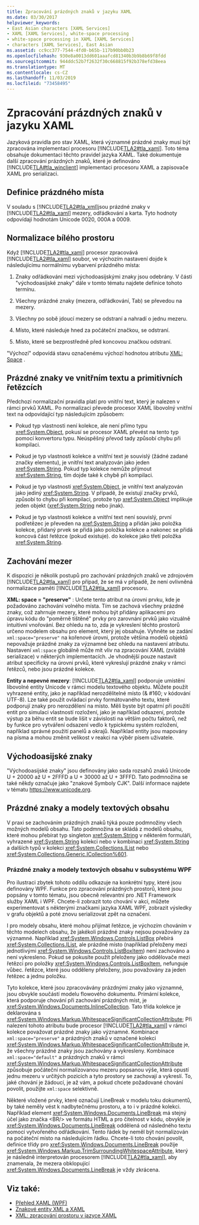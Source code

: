 ```yaml
---
title: Zpracování prázdných znaků v jazyku XAML
ms.date: 03/30/2017
helpviewer_keywords:
- East Asian characters [XAML Services]
- XAML [XAML Services], white-space processing
- white-space processing in XAML [XAML Services]
- characters [XAML Services], East Asian
ms.assetid: cc9cc377-7544-4fd0-b65b-117b90bb0b23
ms.openlocfilehash: 930e8a0013dd601aaafcd81340b3b9b8b69f8fdd
ms.sourcegitcommit: 944ddc52b7f2632f30c668815f92b378efd38eea
ms.translationtype: MT
ms.contentlocale: cs-CZ
ms.lasthandoff: 11/03/2019
ms.locfileid: "73458495"
---
```

# <a name="white-space-processing-in-xaml"></a>Zpracování prázdných znaků v jazyku XAML
Jazyková pravidla pro stav XAML, která významné prázdné znaky musí být zpracována implementací procesoru [!INCLUDE[TLA2#tla_xaml](../../../includes/tla2sharptla-xaml-md.md)]. Toto téma obsahuje dokumentaci těchto pravidel jazyka XAML. Také dokumentuje další zpracování prázdných znaků, které je definováno [!INCLUDE[TLA#tla_winclient](../../../includes/tlasharptla-winclient-md.md)] implementaci procesoru XAML a zapisovače XAML pro serializaci.  
  
<a name="whitespace_definition"></a>   
## <a name="white-space-definition"></a>Definice prázdného místa  
 V souladu s [!INCLUDE[TLA2#tla_xml](../../../includes/tla2sharptla-xml-md.md)]jsou prázdné znaky v [!INCLUDE[TLA2#tla_xaml](../../../includes/tla2sharptla-xaml-md.md)] mezery, odřádkování a karta. Tyto hodnoty odpovídají hodnotám Unicode 0020, 000A a 0009.  
  
<a name="whitespace_normalization"></a>   
## <a name="white-space-normalization"></a>Normalizace bílého prostoru  
 Když [!INCLUDE[TLA2#tla_xaml](../../../includes/tla2sharptla-xaml-md.md)] procesor zpracovává [!INCLUDE[TLA2#tla_xaml](../../../includes/tla2sharptla-xaml-md.md)] soubor, ve výchozím nastavení dojde k následujícímu normálnímu vybarvení prázdného místa:  
  
1. Znaky odřádkování mezi východoasijskými znaky jsou odebrány. V části "východoasijské znaky" dále v tomto tématu najdete definice tohoto termínu.  
  
2. Všechny prázdné znaky (mezera, odřádkování, Tab) se převedou na mezery.  
  
3. Všechny po sobě jdoucí mezery se odstraní a nahradí o jednu mezeru.  
  
4. Místo, které následuje hned za počáteční značkou, se odstraní.  
  
5. Místo, které se bezprostředně před koncovou značkou odstraní.  
  
 "Výchozí" odpovídá stavu označenému výchozí hodnotou atributu [XML: Space](xml-space-handling-in-xaml.md) .  
  
<a name="whitespace_in_inner_text_and_string_primitives"></a>   
## <a name="white-space-in-inner-text-and-string-primitives"></a>Prázdné znaky ve vnitřním textu a primitivních řetězcích  
 Předchozí normalizační pravidla platí pro vnitřní text, který je nalezen v rámci prvků XAML. Po normalizaci převede procesor XAML libovolný vnitřní text na odpovídající typ následujícím způsobem:  
  
- Pokud typ vlastnosti není kolekce, ale není přímo typu <xref:System.Object>, pokusí se procesor XAML převést na tento typ pomocí konvertoru typu. Neúspěšný převod tady způsobí chybu při kompilaci.  
  
- Pokud je typ vlastnosti kolekce a vnitřní text je souvislý (žádné zadané značky elementu), je vnitřní text analyzován jako jeden <xref:System.String>. Pokud typ kolekce nemůže přijmout <xref:System.String>, tím dojde také k chybě při kompilaci.  
  
- Pokud je typ vlastnosti <xref:System.Object>, je vnitřní text analyzován jako jediný <xref:System.String>. V případě, že existují značky prvků, způsobí to chybu při kompilaci, protože typ <xref:System.Object> implikuje jeden objekt (<xref:System.String> nebo jinak).  
  
- Pokud je typ vlastnosti kolekce a vnitřní text není souvislý, první podřetězec je převeden na <xref:System.String> a přidán jako položka kolekce, přidaný prvek se přidá jako položka kolekce a nakonec se přidá koncová část řetězce (pokud existuje). do kolekce jako třetí položka <xref:System.String>.  
  
<a name="preserving_whitespace"></a>   
## <a name="preserving-white-space"></a>Zachování mezer  
 K dispozici je několik postupů pro zachování prázdných znaků ve zdrojovém [!INCLUDE[TLA2#tla_xaml](../../../includes/tla2sharptla-xaml-md.md)] pro případ, že se má v případě, že není ovlivněná normalizace paměti [!INCLUDE[TLA2#tla_xaml](../../../includes/tla2sharptla-xaml-md.md)] procesoru.  
  
 **XML: space = "preserve"** : Určete tento atribut na úrovni prvku, kde je požadováno zachování volného místa. Tím se zachová všechny prázdné znaky, což zahrnuje mezery, které mohou být přidány aplikacemi pro úpravu kódu do "poměrně tištěné" prvky pro zarovnání prvků jako vizuálně intuitivní vnořování. Bez ohledu na to, zda je vykreslení těchto prostorů určeno modelem obsahu pro element, který jej obsahuje. Vyhněte se zadání `xml:space="preserve"` na kořenové úrovni, protože většina modelů objektů nepovažuje prázdné znaky za významné bez ohledu na nastavení atributu. Nastavení `xml:space` globálně může mít vliv na zpracování XAML (zvláště serializace) v některých implementacích. Je vhodnější pouze nastavit atribut specificky na úrovni prvků, které vykreslují prázdné znaky v rámci řetězců, nebo jsou prázdné kolekce.  
  
 **Entity a nepevné mezery**: [!INCLUDE[TLA2#tla_xaml](../../../includes/tla2sharptla-xaml-md.md)] podporuje umístění libovolné entity Unicode v rámci modelu textového objektu. Můžete použít vyhrazené entity, jako je například nerozdělitelné místo (& \#160; v kódování UTF-8). Lze také použít ovládací prvky formátovaného textu, které podporují znaky pro nerozdělení na místo. Měli byste být opatrní při použití entit pro simulaci vlastností rozložení, jako je například odsazení, protože výstup za běhu entit se bude lišit v závislosti na větším počtu faktorů, než by funkce pro vytváření odsazení vedlo k typickému systém rozložení, například správné použití panelů a okrajů. Například entity jsou mapovány na písma a mohou změnit velikost v reakci na výběr písem uživatele.  
  
<a name="east_asian_characters"></a>   
## <a name="east-asian-characters"></a>Východoasijské znaky  
 "Východoasijské znaky" jsou definovány jako sada rozsahů znaků Unicode U + 20000 až U + 2FFFD a U + 30000 až U + 3FFFD. Tato podmnožina se také někdy označuje jako "znakové Symboly CJK". Další informace najdete v tématu <https://www.unicode.org>.  
  
<a name="whitespace_and_text_content_models"></a>   
## <a name="white-space-and-text-content-models"></a>Prázdné znaky a modely textových obsahu  
 V praxi se zachováním prázdných znaků týká pouze podmnožiny všech možných modelů obsahu. Tato podmnožina se skládá z modelů obsahu, které mohou přebírat typ singleton <xref:System.String> v některém formuláři, vyhrazené <xref:System.String> kolekci nebo v kombinaci <xref:System.String> a dalších typů v kolekci <xref:System.Collections.IList> nebo <xref:System.Collections.Generic.ICollection%601>.  
  
### <a name="white-space-and-text-content-models-in-wpf"></a>Prázdné znaky a modely textových obsahu v subsystému WPF  
 Pro ilustraci zbytek tohoto oddílu odkazuje na konkrétní typy, které jsou definovány WPF. Funkce pro zpracování prázdných prostorů, které jsou popsány v tomto tématu, jsou obecně relevantní pro .NET Framework služby XAML i WPF. Chcete-li zobrazit toto chování v akci, můžete experimentovat s některými značkami jazyka XAML WPF, zobrazit výsledky v grafu objektů a poté znovu serializovat zpět na označení.  
  
 I pro modely obsahu, které mohou přijímat řetězce, je výchozím chováním v těchto modelech obsahu, že jakékoli prázdné znaky nejsou považovány za významné. Například <xref:System.Windows.Controls.ListBox> přebírá <xref:System.Collections.IList>, ale prázdné místo (například přeloženy mezi jednotlivými <xref:System.Windows.Controls.ListBoxItem>) není zachováno a není vykresleno. Pokud se pokusíte použít přeloženy jako oddělovače mezi řetězci pro položky <xref:System.Windows.Controls.ListBoxItem>, nefunguje vůbec. řetězce, které jsou odděleny přeloženy, jsou považovány za jeden řetězec a jednu položku.  
  
 Tyto kolekce, které jsou zpracovávány prázdnými znaky jako významné, jsou obvykle součástí modelu flowového dokumentu. Primární kolekce, která podporuje chování při zachování prázdných míst, je <xref:System.Windows.Documents.InlineCollection>. Tato třída kolekce je deklarována s <xref:System.Windows.Markup.WhitespaceSignificantCollectionAttribute>; Při nalezení tohoto atributu bude procesor [!INCLUDE[TLA2#tla_xaml](../../../includes/tla2sharptla-xaml-md.md)] v rámci kolekce považovat prázdné znaky jako významné. Kombinace `xml:space="preserve"` a prázdných znaků v označené kolekci <xref:System.Windows.Markup.WhitespaceSignificantCollectionAttribute> je, že všechny prázdné znaky jsou zachovány a vykresleny. Kombinace `xml:space="default"` a prázdných znaků v rámci <xref:System.Windows.Markup.WhitespaceSignificantCollectionAttribute> způsobuje počáteční normalizovanou mezeru popsanou výše, která opustí jednu mezeru v určitých pozicích a tyto prostory se zachovají a vykreslí. To, jaké chování je žádoucí, je až vám, a pokud chcete požadované chování povolit, použijte `xml:space` selektivně.  
  
 Některé vložené prvky, které označují LineBreak v modelu toku dokumentů, by také neměly vést k nadbytečnému prostoru, a to i v prázdné kolekci. Například element <xref:System.Windows.Documents.LineBreak> má stejný účel jako značka \<BR/> ve formátu HTML a pro čitelnost v kódu, obvykle je <xref:System.Windows.Documents.LineBreak> oddělená od následného textu pomocí vytvořeného odřádkování. Tento řádek by neměl být normalizován na počáteční místo na následujícím řádku. Chcete-li toto chování povolit, definice třídy pro <xref:System.Windows.Documents.LineBreak> použije <xref:System.Windows.Markup.TrimSurroundingWhitespaceAttribute>, který je následně interpretován procesorem [!INCLUDE[TLA2#tla_xaml](../../../includes/tla2sharptla-xaml-md.md)], aby znamenala, že mezera obklopující <xref:System.Windows.Documents.LineBreak> je vždy zkrácena.  
  
## <a name="see-also"></a>Viz také:

- [Přehled XAML (WPF)](../../desktop-wpf/fundamentals/xaml.md)
- [Znakové entity XML a XAML](xml-character-entities-and-xaml.md)
- [XML: zpracování prostoru v jazyce XAML](xml-space-handling-in-xaml.md)
